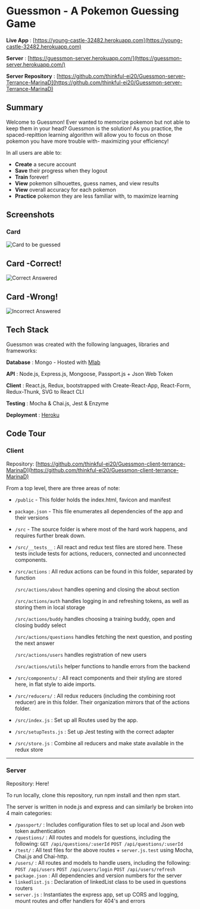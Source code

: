 Guessmon - A Pokemon Guessing Game
======
**Live App** : [https://young-castle-32482.herokuapp.com](https://young-castle-32482.herokuapp.com)

**Server** : [https://guessmon-server.herokuapp.com/](https://guessmon-server.herokuapp.com/)

**Server Repository** : [https://github.com/thinkful-ei20/Guessmon-server-Terrance-MarinaD](https://github.com/thinkful-ei20/Guessmon-server-Terrance-MarinaD)


Summary
------
Welcome to Guessmon! Ever wanted to memorize pokemon but not able to keep them in your head? Guessmon is the solution! As you practice, the spaced-repittion learning algorithm will allow you to focus on those pokemon you have more trouble with- maximizing your efficiency!

In all users are able to:
* **Create** a secure account
* **Save** their progress when they logout
* **Train** forever!
* **View** pokemon silhouettes, guess names, and view results
* **View** overall accuracy for each pokemon
* **Practice** pokemon they are less familiar with, to maximize learning

Screenshots
------

### Card
![Card to be guessed](https://image.ibb.co/niJgwo/ss_sil.jpg "Unanswered Card")

## Card -Correct!
![Correct Answered](https://image.ibb.co/chDs2T/ss_correct.jpg "Correct Card")

## Card -Wrong!
![Incorrect Answered](https://image.ibb.co/imdQNT/ss_wrong.jpg "Incorrect Card")


Tech Stack
------
Guessmon was created with the following languages, libraries and frameworks:

**Database** : Mongo - Hosted with [Mlab](https://mlab.com/)

**API** : Node.js, Express.js, Mongoose, Passport.js + Json Web Token

**Client** : React.js, Redux, bootstrapped with Create-React-App, React-Form, Redux-Thunk, SVG to React CLI

**Testing** : Mocha & Chai.js, Jest & Enzyme

**Deployment** : [Heroku](https://www.herokud.com/)

Code Tour
------
### Client  
Repository: [https://github.com/thinkful-ei20/Guessmon-client-terrance-MarinaD](https://github.com/thinkful-ei20/Guessmon-client-terrance-MarinaD)

From a top level, there are three areas of note:
* `/public` - This folder holds the index.html, favicon and manifest
* `package.json` - This file enumerates all dependencies of the app and their versions
* `/src` - The source folder is where most of the hard work happens, and requires further break down.


* `/src/__tests__` : All react and redux test files are stored here. These tests include tests for actions, reducers, connected and unconnected components.
* `/src/actions` : All redux actions can be found in this folder, separated by function

     `/src/actions/about` handles opening and closing the about section
     
     `/src/actions/auth` handles logging in and refreshing tokens, as well as storing them in local storage
     
     `/src/actions/buddy` handles choosing a training buddy, open and closing buddy select
     
     `/src/actions/questions` handles fetching the next question, and posting the next answer
     
     `/src/actions/users` handles registration of new users

     `/src/actions/utils` helper functions to handle errors from the backend

* `/src/components/` : All react components and their styling are stored here, in flat style to aide imports.
* `/src/reducers/` : All redux reducers (including the combining root reducer) are in this folder. Their organization mirrors that of the actions folder.
* `/src/index.js` : Set up all Routes used by the app.
* `/src/setupTests.js` : Set up Jest testing with the correct adapter
* `/src/store.js` : Combine all reducers and make state available in the redux store

---

### Server
Repository: Here!

To run locally, clone this repository, run npm install and then npm start.

The server is written in node.js and express and can similarly be broken into 4 main categories:
* `/passport/` : Includes configuration files to set up local and Json web token authentication
* `/questions/` : All routes and models for questions, including the following:
`GET /api/questions/:userId`
`POST /api/questions/:userId`
* `/test/` : All test files for the above routes + `server.js.test` using Mocha, Chai.js and Chai-http.
* `/users/` : All routes and models to handle users, including the following: 
`POST /api/users`
`POST /api/users/login`
`POST /api/users/refresh`
* `package.json` : All dependencies and version numbers for the server
* `linkedlist.js` : Declaration of linkedList class to be used in questions routers
* `server.js` : Instantiates the express app, set up CORS and logging, mount routes and offer handlers for 404's and errors
